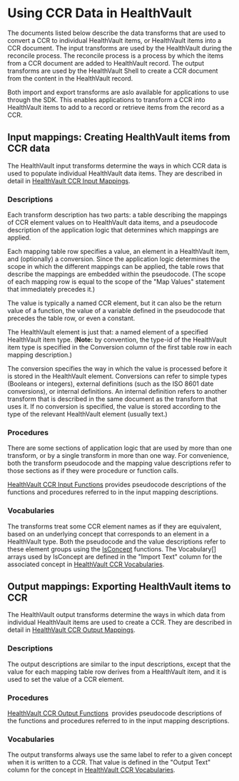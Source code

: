 Using CCR Data in HealthVault
=============================

The documents listed below describe the data transforms that are used to convert a CCR to individual HealthVault items, or HealthVault items into a CCR document. The input transforms are used by the HealthVault during the reconcile process. The reconcile process is a process by which the items from a CCR document are added to HealthVault record. The output transforms are used by the HealthVault Shell to create a CCR document from the content in the HealthVault record.

Both import and export transforms are aslo available for applications to use through the SDK. This enables applications to transform a CCR into HealthVault items to add to a record or retrieve items from the record as a CCR.

Input mappings: Creating HealthVault items from CCR data
--------------------------------------------------------

The HealthVault input transforms determine the ways in which CCR data is used to populate individual HealthVault data items. They are described in detail in <a href="ccr-input-mappings.md" id="PageContent_14108_5">HealthVault CCR Input Mappings</a>.

### Descriptions

Each transform description has two parts: a table describing the mappings of CCR element values on to HealthVault data items, and a pseudocode description of the application logic that determines which mappings are applied.

Each mapping table row specifies a value, an element in a HealthVault item, and (optionally) a conversion. Since the application logic determines the scope in which the different mappings can be applied, the table rows that describe the mappings are embedded within the pseudocode. (The scope of each mapping row is equal to the scope of the "Map Values" statement that immediately precedes it.)

The value is typically a named CCR element, but it can also be the return value of a function, the value of a variable defined in the pseudocode that precedes the table row, or even a constant.

The HealthVault element is just that: a named element of a specified HealthVault item type. (**Note:** by convention, the type-id of the HealthVault item type is specified in the Conversion column of the first table row in each mapping description.)

The conversion specifies the way in which the value is processed before it is stored in the HealthVault element. Conversions can refer to simple types (Booleans or integers), external definitions (such as the ISO 8601 date conversions), or internal definitions. An internal definition refers to another transform that is described in the same document as the transform that uses it. If no conversion is specified, the value is stored according to the type of the relevant HealthVault element (usually text.)

### Procedures

There are some sections of application logic that are used by more than one transform, or by a single transform in more than one way. For convenience, both the transform pseudocode and the mapping value descriptions refer to those sections as if they were procedure or function calls.

<a href="ccr-input-functions.md" id="PageContent_14108_3">HealthVault CCR Input Functions</a> provides pseudocode descriptions of the functions and procedures referred to in the input mapping descriptions.

### Vocabularies

The transforms treat some CCR element names as if they are equivalent, based on an underlying concept that corresponds to an element in a HealthVault type. Both the pseudocode and the value descriptions refer to these element groups using the [IsConcept](https://msdn.microsoft.com/en-us/healthvault/ee663894.aspx) functions. The Vocabulary\[\] arrays used by IsConcept are defined in the "Import Text" column for the associated concept in <a href="ccr-vocabularies.md" id="PageContent_14108_2">HealthVault CCR Vocabularies</a>.

Output mappings: Exporting HealthVault items to CCR
---------------------------------------------------

The HealthVault output transforms determine the ways in which data from individual HealthVault items are used to create a CCR. They are described in detail in <a href="ccr-output-mappings.md" id="PageContent_14108_6">HealthVault CCR Output Mappings</a>.

### Descriptions

The output descriptions are similar to the input descriptions, except that the value for each mapping table row derives from a HealthVault item, and it is used to set the value of a CCR element.

### Procedures

<a href="ccr-output-functions.md" id="PageContent_14108_4">HealthVault CCR Output Functions</a>  provides pseudocode descriptions of the functions and procedures referred to in the input mapping descriptions.

### Vocabularies

The output transforms always use the same label to refer to a given concept when it is written to a CCR. That value is defined in the "Output Text" column for the concept in <a href="ccr-vocabularies.md" id="PageContent_14108_2">HealthVault CCR Vocabularies</a>.
